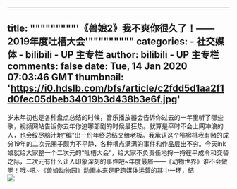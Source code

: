 
---
title: """""""""'《兽娘2》我不爽你很久了！——2019年度吐槽大会'"""""""""
categories: 
    - 社交媒体
    - bilibili - UP 主专栏
author: bilibili - UP 主专栏
comments: false
date: Tue, 14 Jan 2020 07:03:46 GMT
thumbnail: 'https://i0.hdslb.com/bfs/article/c2fdd5d1aa2f1d0fec05dbeb34019b3d438b3e6f.jpg'
---

<div>   
岁末年初也是各种盘点总结的时候，音乐播放器会告诉你过去的一年里听了哪些歌，视频网站告诉你去年你追哪部剧的时候最狂热。就算是平时不会上网冲浪的人，也会绞尽脑汁地“编”出一份年终总结交给老板。我承认这个猕猴桃我有赌的成分19年的二次元圈子颇为不平静，各种槽点满满的事件和作品层出不穷。今天ink娘就给大家整一个二次元的“吐槽大会”，给大家不负责任地捋一捋在平成令和交替之际，二次元有什么让人印象深刻的事件吧~年度最屑——《动物世界》谁不会做啊！哦~吼~《兽娘动物园》动画本来是IP跨媒体运营的其中一环，结<br><img src="https://i0.hdslb.com/bfs/article/c2fdd5d1aa2f1d0fec05dbeb34019b3d438b3e6f.jpg" referrerpolicy="no-referrer">  
</div>
            
